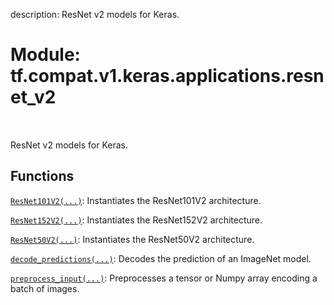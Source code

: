 description: ResNet v2 models for Keras.

<div itemscope itemtype="http://developers.google.com/ReferenceObject">
<meta itemprop="name" content="tf.compat.v1.keras.applications.resnet_v2" />
<meta itemprop="path" content="Stable" />
</div>

# Module: tf.compat.v1.keras.applications.resnet_v2

<!-- Insert buttons and diff -->

<table class="tfo-notebook-buttons tfo-api nocontent" align="left">

</table>



ResNet v2 models for Keras.



## Functions

[`ResNet101V2(...)`](../../../../../tf/keras/applications/ResNet101V2.md): Instantiates the ResNet101V2 architecture.

[`ResNet152V2(...)`](../../../../../tf/keras/applications/ResNet152V2.md): Instantiates the ResNet152V2 architecture.

[`ResNet50V2(...)`](../../../../../tf/keras/applications/ResNet50V2.md): Instantiates the ResNet50V2 architecture.

[`decode_predictions(...)`](../../../../../tf/keras/applications/resnet_v2/decode_predictions.md): Decodes the prediction of an ImageNet model.

[`preprocess_input(...)`](../../../../../tf/keras/applications/resnet_v2/preprocess_input.md): Preprocesses a tensor or Numpy array encoding a batch of images.

